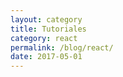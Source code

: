 ```yaml
---
layout: category
title: Tutoriales
category: react
permalink: /blog/react/
date: 2017-05-01
---
```

